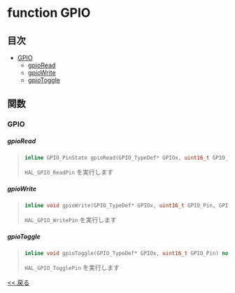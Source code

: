 # function GPIO

## 目次
- [GPIO](#gpio)
  - [gpioRead](#gpioread)
  - [gpioWrite](#gpiowrite)
  - [gpioToggle](#gpiotoggle)

## 関数

### GPIO

##### gpioRead
> ```c++
> inline GPIO_PinState gpioRead(GPIO_TypeDef* GPIOx, uint16_t GPIO_Pin) noexcept;
> ```
> `HAL_GPIO_ReadPin` を実行します

##### gpioWrite
> ```c++
> inline void gpioWrite(GPIO_TypeDef* GPIOx, uint16_t GPIO_Pin, GPIO_PinState PinState) noexcept;
> ```
> `HAL_GPIO_WritePin` を実行します

##### gpioToggle
> ```c++
> inline void gpioToggle(GPIO_TypeDef* GPIOx, uint16_t GPIO_Pin) noexcept;
> ```
> `HAL_GPIO_TogglePin` を実行します

[<< 戻る](../INDEX.md)